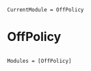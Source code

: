 ```@meta
CurrentModule = OffPolicy
```

# OffPolicy

```@index
```

```@autodocs
Modules = [OffPolicy]
```
